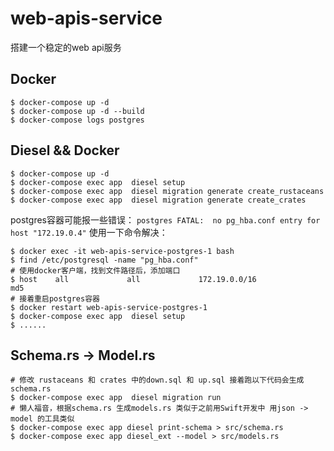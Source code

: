 # web-apis-service
搭建一个稳定的web api服务


## Docker
```
$ docker-compose up -d
$ docker-compose up -d --build
$ docker-compose logs postgres
```

## Diesel && Docker
```
$ docker-compose up -d
$ docker-compose exec app  diesel setup
$ docker-compose exec app  diesel migration generate create_rustaceans
$ docker-compose exec app  diesel migration generate create_crates
```

postgres容器可能报一些错误：
`postgres FATAL:  no pg_hba.conf entry for host "172.19.0.4"`
使用一下命令解决：
```
$ docker exec -it web-apis-service-postgres-1 bash
$ find /etc/postgresql -name "pg_hba.conf"
# 使用docker客户端，找到文件路径后，添加端口
$ host    all             all             172.19.0.0/16             md5
# 接着重启postgres容器
$ docker restart web-apis-service-postgres-1
$ docker-compose exec app  diesel setup
$ ......
```

## Schema.rs -> Model.rs
```
# 修改 rustaceans 和 crates 中的down.sql 和 up.sql 接着跑以下代码会生成 schema.rs
$ docker-compose exec app  diesel migration run
# 懒人福音，根据schema.rs 生成models.rs 类似于之前用Swift开发中 用json -> model 的工具类似
$ docker-compose exec app diesel print-schema > src/schema.rs
$ docker-compose exec app diesel_ext --model > src/models.rs
```